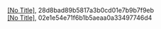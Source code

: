 [[No Title]](http://blog.karagos.com/post/54063843/startups-economic-crisis), 28d8bad89b5817a3b0cd01e7b9b7f9eb  
[[No Title]](http://metablogging.gr/archives/1957), 02e1e54e71f6b1b5aeaa0a33497746d4  
